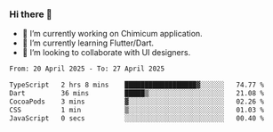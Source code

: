 ### Hi there 👋

<!--
**devcat37/devcat37** is a ✨ _special_ ✨ repository because its `README.md` (this file) appears on your GitHub profile.-->


- 🔭 I’m currently working on Chimicum application.
- 🌱 I’m currently learning Flutter/Dart.
- 👯 I’m looking to collaborate with UI designers.
<!-- - 🤔 I’m looking for help with ... -->

<!--START_SECTION:waka-->

```txt
From: 20 April 2025 - To: 27 April 2025

TypeScript   2 hrs 8 mins    ██████████████████▓░░░░░░   74.77 %
Dart         36 mins         █████▒░░░░░░░░░░░░░░░░░░░   21.08 %
CocoaPods    3 mins          ▓░░░░░░░░░░░░░░░░░░░░░░░░   02.26 %
CSS          1 min           ▒░░░░░░░░░░░░░░░░░░░░░░░░   01.03 %
JavaScript   0 secs          ░░░░░░░░░░░░░░░░░░░░░░░░░   00.40 %
```

<!--END_SECTION:waka-->
